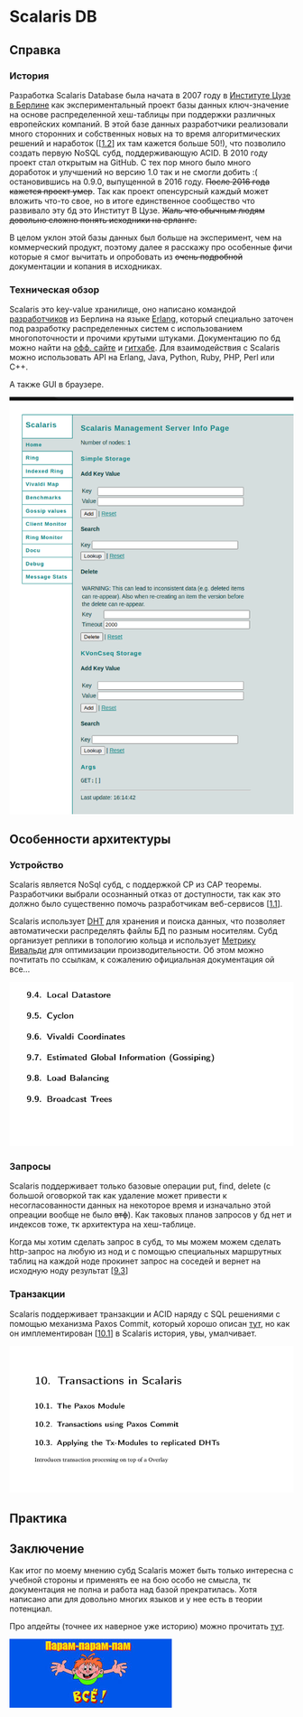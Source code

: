 # Scalaris DB

## Cправка

### История

Разработка Scalaris Database была начата в 2007 году в [Институтe Цузе в Берлине](https://www.zib.de/) как экспериментальный проект базы данных ключ-значение на основе распределенной хеш-таблицы при поддержки различных европейских компаний. В этой базе данных разработчики реализовали много сторонних и собственных новых на то время алгоритмических решений и наработок ([[1.2](https://github.com/scalaris-team/scalaris/blob/master/user-dev-guide/main.pdf)] их там кажется больше 50!), что позволило создать первую NoSQL субд, поддерживающую ACID. В 2010 году проект стал открытым на GitHub. С тех пор много было много доработок и улучшений но версию 1.0 так и не смогли добить :( остановившись на 0.9.0, выпущенной в 2016 году. ~~После 2016 года кажется проект умер~~. Так как проект опенсурсный каждый может вложить что-то свое, но в итоге единственное сообщество что развивало эту бд это Институт В Цузе. ~~Жаль что обычным людям довольно сложно понять исходники на ерланге.~~

В целом уклон этой базы данных был больше на эксперимент, чем на коммерческий продукт, поэтому далее я расскажу про особенные фичи которые я смог вычитать и опробовать из ~~очень подробной~~ документации и копания в исходниках.

### Техническая обзор

Scalaris это key-value хранилище, оно написано командой [разработчиков](https://github.com/scalaris-team/scalaris/blob/master/AUTHORS) из Берлина на языке [Erlang](https://ru.wikipedia.org/wiki/Erlang), который специально заточен под разработку распределенных систем c использованием многопоточности и прочими крутыми штуками. Документацию по бд можно найти на [офф. сайте](https://scalaris.zib.de/) и [гитхабе](https://github.com/scalaris-team/scalaris). Для взаимодействия с Scalaris можно использовать API на Erlang, Java, Python, Ruby, PHP, Perl или C++.

А также GUI в браузере.

![ScalarisDataStorage](pic/ScalarisWebInterface.png)

## Особенности архитектуры

### Устройство

Scalaris является NoSql субд, с поддержкой CP из CAP теоремы. Разработчики выбрали осознанный отказ от доступности, так как это должно было существенно помочь разработчикам веб-сервисов [[1.1](https://github.com/scalaris-team/scalaris/blob/master/user-dev-guide/main.pdf)].

Scalaris использует [DHT](https://en.wikipedia.org/wiki/Distributed_hash_table) для хранения и поиска данных, что позволяет автоматически распределять файлы БД по разным носителям. Субд организует реплики в топологию кольца и использует [Метрику Вивальди](https://en.wikipedia.org/wiki/Vivaldi_coordinates) для оптимизации производительности.
Об этом можно почтитать по ссылкам, к сожалению официальная документация ой все...

![ScalarisDataStorage](pic/ScalarisDataStore.png)

### Запросы

Scalaris поддерживает только базовые операции put, find, delete (с большой оговоркой так как удаление может привести к несогласованности данных на некоторое время и изначально этой опреации вообще не было ~~втф~~). Как таковых планов запросов у бд нет и индексов тоже, тк архитектура на хеш-таблице.

Когда мы хотим сделать запрос в субд, то мы можем можем сделать http-запрос на любую из нод и с помощью специальных маршрутных таблиц на каждой ноде прокинет запрос на соседей и вернет на исходную ноду результат [[9.3](https://github.com/scalaris-team/scalaris/blob/master/user-dev-guide/main.pdf)]

### Транзакции

Scalaris поддерживает транзакции и ACID наряду с SQL решениями с помощью механизма Paxos Commit, который хорошо описан [тут](https://lamport.azurewebsites.net/video/consensus-on-transaction-commit.pdf), но как он имплементирован [[10.1](https://github.com/scalaris-team/scalaris/blob/master/user-dev-guide/main.pdf)] в Scalaris история, увы, умалчивает.

![ScalarisPaxosCommit](pic/ScalarisPaxos.png)

## Практика

## Заключение

Как итог по моему мнению субд Scalaris может быть только интересна с учебной стороны и применять ее на бою особо не смысла, тк документация не полна и работа над базой прекратилась. Хотя написано апи для довольно многих языков и у нее есть в теории потенциал.

Про апдейты (точнее их наверное уже историю) можно прочитать [тут](http://scalaris.zib.de/releases.html).

![ScalarisDataStorage](pic/ThatAll.jpeg)
